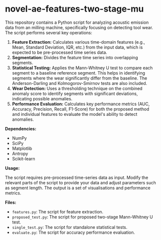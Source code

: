 # novel-ae-features-two-stage-mu
This repository contains a Python script for analyzing acoustic emission data from an milling machine, specifically focusing on detecting tool wear. The script performs several key operations:

1. **Feature Extraction:** Calculates various time-domain features (e.g., Mean, Standard Deviation, IQR, etc.) from the input data, which is expected to be pre-processed time series data.
2. **Segmentation:** Divides the feature time series into overlapping segments.
3. **Statistical Testing:**  Applies the Mann-Whitney U test to compare each segment to a baseline reference segment. This helps in identifying segments where the wear significantly differ from the baseline. The Anderson-Darling and Kolmogorov-Smirnov tests are also included.
4. **Wear Detection:** Uses a thresholding technique on the combined anomaly score to identify segments with significant deviations, indicating possible anomalies.
5. **Performance Evaluation:** Calculates key performance metrics (AUC, Accuracy, Precision, Recall, F1-Score) for both the proposed method and individual features to evaluate the model's ability to detect anomalies.


**Dependencies:**

*   NumPy
*   SciPy
*   Matplotlib
*   Antropy
*   Scikit-learn


**Usage:**

The script requires pre-processed time-series data as input. Modify the relevant parts of the script to provide your data and adjust parameters such as segment length.  The output is a set of visualisations and performance metrics.


**Files:**

*   `features.py`: The script for feature extraction.
*   `proposed_test.py`: The script for proposed two-stage Mann-Whitney U test.
*   `single_test.py`: The script for standalone statistical tests.
*   `evaluate.py`: The script for accuracy performance evaluation.
